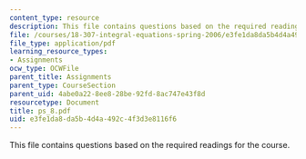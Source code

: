 ```yaml
---
content_type: resource
description: This file contains questions based on the required readings for the course.
file: /courses/18-307-integral-equations-spring-2006/e3fe1da8da5b4d4a492c4f3d3e8116f6_ps_8.pdf
file_type: application/pdf
learning_resource_types:
- Assignments
ocw_type: OCWFile
parent_title: Assignments
parent_type: CourseSection
parent_uid: 4abe0a22-8ee8-28be-92fd-8ac747e43f8d
resourcetype: Document
title: ps_8.pdf
uid: e3fe1da8-da5b-4d4a-492c-4f3d3e8116f6
---
```

This file contains questions based on the required readings for the course.

